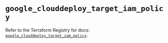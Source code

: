 # `google_clouddeploy_target_iam_policy`

Refer to the Terraform Registry for docs: [`google_clouddeploy_target_iam_policy`](https://registry.terraform.io/providers/hashicorp/google-beta/5.38.0/docs/resources/google_clouddeploy_target_iam_policy).
